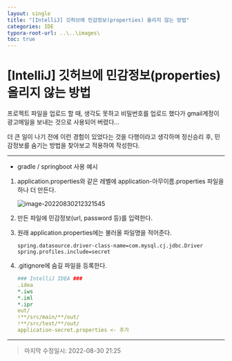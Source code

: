 ```yaml
---
layout: single
title: "[IntelliJ] 깃허브에 민감정보(properties) 올리지 않는 방법"
categories: IDE
typora-root-url: ..\..\images\
toc: true
---
```




# [IntelliJ] 깃허브에 민감정보(properties) 올리지 않는 방법



프로젝트 파일을 업로드 할 때, 생각도 못하고 비밀번호를 업로드 했다가 gmail계정이 광고메일을 보내는 것으로 사용되어 버렸다...

더 큰 일이 나기 전에 이런 경험이 있었다는 것을 다행이라고 생각하며 정신승리 후, 민감정보를 숨기는 방법을 찾아보고 적용하여 작성한다.



------



- gradle / springboot 사용 예시



1. application.properties와 같은 레벨에 application-아무이름.properties 파일을 하나 더 만든다.

   ![image-20220830212321545](..\..\images\image-20220830212321545.png)

2. 만든 파일에 민감정보(url, password 등)를 입력한다.

3. 원래 application.properties에는 불러올 파일명을 적어준다.
   ```properties
   spring.datasource.driver-class-name=com.mysql.cj.jdbc.Driver
   spring.profiles.include=secret
   ```

   

4. .gitignore에 숨길 파일을 등록한다.

   ```yaml
   ### IntelliJ IDEA ###
   .idea
   *.iws
   *.iml
   *.ipr
   out/
   !**/src/main/**/out/
   !**/src/test/**/out/
   application-secret.properties <- 추가
   ```

------

> 마지막 수정일시: 2022-08-30 21:25